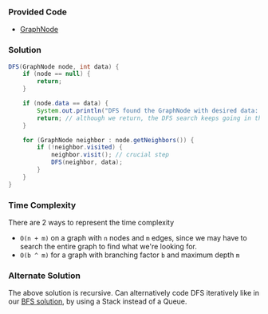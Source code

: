 ### Provided Code

- [GraphNode](https://github.com/RodneyShag/Interview_solutions/blob/master/Solutions/Implement%20a%20GraphNode.md)

### Solution

```java
DFS(GraphNode node, int data) {
    if (node == null) {
        return;
    }

    if (node.data == data) {
        System.out.println("DFS found the GraphNode with desired data: " + node.data);
        return; // although we return, the DFS search keeps going in this implementation
    }

    for (GraphNode neighbor : node.getNeighbors()) {
        if (!neighbor.visited) {
            neighbor.visit(); // crucial step
            DFS(neighbor, data);
        }
    }
}
```

### Time Complexity

There are 2 ways to represent the time complexity
- `O(n + m)` on a graph with `n` nodes and `m` edges, since we may have to search the entire graph to find what we're looking for.
- `O(b ^ m)` for a graph with branching factor `b` and maximum depth `m`

### Alternate Solution

The above solution is recursive. Can alternatively code DFS iteratively like in our [BFS solution](https://github.com/RodneyShag/Interview_solutions/blob/master/Solutions/Breadth-First%20Search.md), by using a Stack instead of a Queue.
